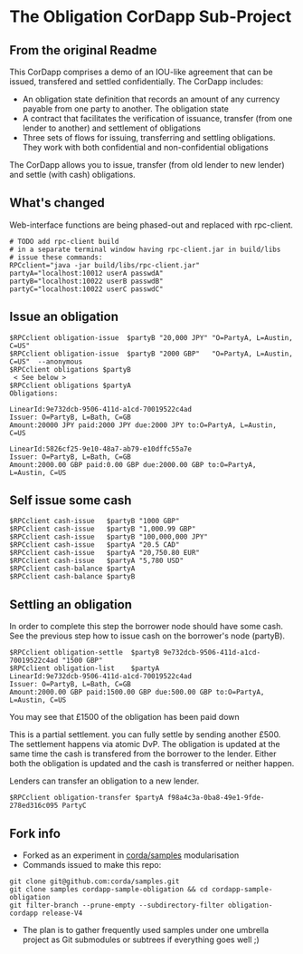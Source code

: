 # The Obligation CorDapp Sub-Project

## From the original Readme

This CorDapp comprises a demo of an IOU-like agreement that can be issued, transfered and settled confidentially. The CorDapp includes:

* An obligation state definition that records an amount of any currency payable from one party to another. The obligation state
* A contract that facilitates the verification of issuance, transfer (from one lender to another) and settlement of obligations
* Three sets of flows for issuing, transferring and settling obligations. They work with both confidential and non-confidential obligations

The CorDapp allows you to issue, transfer (from old lender to new lender) and settle (with cash) obligations.

## What's changed
Web-interface functions are being phased-out and replaced with rpc-client.
```
# TODO add rpc-client build
# in a separate terminal window having rpc-client.jar in build/libs
# issue these commands:
RPCclient="java -jar build/libs/rpc-client.jar"
partyA="localhost:10012 userA passwdA"
partyB="localhost:10022 userB passwdB"
partyC="localhost:10022 userC passwdC"
```

## Issue an obligation
```
$RPCclient obligation-issue  $partyB "20,000 JPY" "O=PartyA, L=Austin, C=US"
$RPCclient obligation-issue  $partyB "2000 GBP"   "O=PartyA, L=Austin, C=US"  --anonymous
$RPCclient obligations $partyB
 < See below >
$RPCclient obligations $partyA
Obligations:

LinearId:9e732dcb-9506-411d-a1cd-70019522c4ad
Issuer: O=PartyB, L=Bath, C=GB
Amount:20000 JPY paid:2000 JPY due:2000 JPY to:O=PartyA, L=Austin, C=US

LinearId:5826cf25-9e10-48a7-ab79-e10dffc55a7e
Issuer: O=PartyB, L=Bath, C=GB
Amount:2000.00 GBP paid:0.00 GBP due:2000.00 GBP to:O=PartyA, L=Austin, C=US
```

## Self issue some cash
```
$RPCclient cash-issue   $partyB "1000 GBP"
$RPCclient cash-issue   $partyB "1,000.99 GBP"
$RPCclient cash-issue   $partyB "100,000,000 JPY"
$RPCclient cash-issue   $partyA "20.5 CAD"
$RPCclient cash-issue   $partyA "20,750.80 EUR"
$RPCclient cash-issue   $partyA "5,780 USD"
$RPCclient cash-balance $partyA
$RPCclient cash-balance $partyB
```

## Settling an obligation

In order to complete this step the borrower node should have some cash.
See the previous step how to issue cash on the borrower's node (partyB).

```
$RPCclient obligation-settle  $partyB 9e732dcb-9506-411d-a1cd-70019522c4ad "1500 GBP"
$RPCclient obligation-list    $partyA
LinearId:9e732dcb-9506-411d-a1cd-70019522c4ad
Issuer: O=PartyB, L=Bath, C=GB
Amount:2000.00 GBP paid:1500.00 GBP due:500.00 GBP to:O=PartyA, L=Austin, C=US
```
You may see that £1500 of the obligation has been paid down

This is a partial settlement. you can fully settle by sending another £500.
The settlement happens via atomic DvP.  The obligation is updated at the same time
the cash is transfered from the borrower to the lender.
Either both the obligation is updated and the cash is transferred or neither happen.


Lenders can transfer an obligation to a new lender.
```
$RPCclient obligation-transfer $partyA f98a4c3a-0ba8-49e1-9fde-278ed316c095 PartyC
```

## Fork info

* Forked as an experiment in [corda/samples](https://github.com/corda/samples) modularisation
* Commands issued to make this repo:
```
git clone git@github.com:corda/samples.git
git clone samples cordapp-sample-obligation && cd cordapp-sample-obligation
git filter-branch --prune-empty --subdirectory-filter obligation-cordapp release-V4
```
* The plan is to gather frequently used samples under one umbrella project
as Git submodules or subtrees if everything goes well ;)
